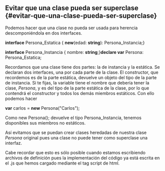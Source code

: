## Evitar que una clase pueda ser superclase {#evitar-que-una-clase-pueda-ser-superclase}

Podemos hacer que una clase no pueda ser usada para herencia descomponiéndola en dos interfaces.

**interface** Persona_Estatica { **new**(edad: **string**): Persona_Instancia;}

**interface** Persona_Instancia { nombre: **string**;}**declare var** Persona: Persona_Estatica;

Recordamos que una clase tiene dos partes: la de instancia y la estática. Se declaran dos interfaces, una por cada parte de la clase. El constructor, que recordemos es de la parte estática, devuelve un objeto del tipo de la parte de instancia. Si te fijas, la variable tiene el nombre que debería tener la clase, _Persona_, y es del tipo de la parte estática de la clase, por lo que contendrá el constructor y todos los demás miembros estáticos. Con ello podemos hacer

**var** carlos = **new** Persona("Carlos");

Como new Persona(); devuelve el tipo Persona_Instancia, tenemos disponibles sus miembros no estáticos.

Así evitamos que se puedan crear clases heredadas de nuestra clase _Persona_ original pues una clase no puede tener como superclase una interfaz.

Cabe recordar que esto es sólo posible cuando estamos escribiendo archivos de definición pues la implementación del código ya está escrita en el .js que hemos cargado mediante el tag script de html.